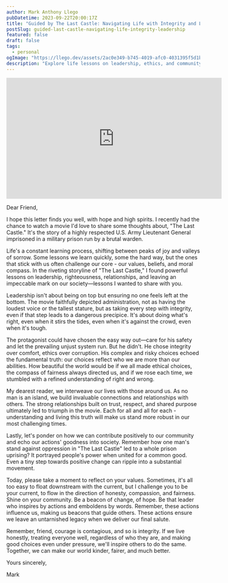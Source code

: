 ```yaml
---
author: Mark Anthony Llego
pubDatetime: 2023-09-22T20:00:17Z
title: "Guided by The Last Castle: Navigating Life with Integrity and Leadership"
postSlug: guided-last-castle-navigating-life-integrity-leadership
featured: false
draft: false
tags:
  - personal
ogImage: "https://llego.dev/assets/2ac0e349-b745-4019-afc0-4031395f5d1b.jpg"
description: "Explore life lessons on leadership, ethics, and community drawn from The Last Castle. Learn how to lead with integrity, make ethical choices, and impact your community positively."
---
```


<div class="video-container">
    <iframe width="560" height="315" src="https://www.youtube.com/embed/F_fHxifm35U?si=jEvF_OLpVYow9VOF" title="YouTube video player" frameborder="0" allow="accelerometer; autoplay; clipboard-write; encrypted-media; gyroscope; picture-in-picture; web-share" allowfullscreen></iframe>
</div>

Dear Friend,

I hope this letter finds you well, with hope and high spirits. I recently had the chance to watch a movie I'd love to share some thoughts about, "The Last Castle." It's the story of a highly respected U.S. Army Lieutenant General imprisoned in a military prison run by a brutal warden.

Life's a constant learning process, shifting between peaks of joy and valleys of sorrow. Some lessons we learn quickly, some the hard way, but the ones that stick with us often challenge our core - our values, beliefs, and moral compass. In the riveting storyline of "The Last Castle," I found powerful lessons on leadership, righteousness, relationships, and leaving an impeccable mark on our society—lessons I wanted to share with you.

Leadership isn't about being on top but ensuring no one feels left at the bottom. The movie faithfully depicted administration, not as having the loudest voice or the tallest stature, but as taking every step with integrity, even if that step leads to a dangerous precipice. It's about doing what's right, even when it stirs the tides, even when it's against the crowd, even when it's tough.

The protagonist could have chosen the easy way out—care for his safety and let the prevailing unjust system run. But he didn't. He chose integrity over comfort, ethics over corruption. His complex and risky choices echoed the fundamental truth: our choices reflect who we are more than our abilities. How beautiful the world would be if we all made ethical choices, the compass of fairness always directed us, and if we rose each time, we stumbled with a refined understanding of right and wrong.

My dearest reader, we interweave our lives with those around us. As no man is an island, we build invaluable connections and relationships with others. The strong relationships built on trust, respect, and shared purpose ultimately led to triumph in the movie. Each for all and all for each - understanding and living this truth will make us stand more robust in our most challenging times.

Lastly, let's ponder on how we can contribute positively to our community and echo our actions' goodness into society. Remember how one man's stand against oppression in "The Last Castle" led to a whole prison uprising? It portrayed people's power when united for a common good. Even a tiny step towards positive change can ripple into a substantial movement.

Today, please take a moment to reflect on your values. Sometimes, it's all too easy to float downstream with the current, but I challenge you to be your current, to flow in the direction of honesty, compassion, and fairness. Shine on your community. Be a beacon of change, of hope. Be that leader who inspires by actions and emboldens by words. Remember, these actions influence us, making us beacons that guide others. These actions ensure we leave an untarnished legacy when we deliver our final salute.

Remember, friend, courage is contagious, and so is integrity. If we live honestly, treating everyone well, regardless of who they are, and making good choices even under pressure, we'll inspire others to do the same. Together, we can make our world kinder, fairer, and much better.

Yours sincerely,

Mark

